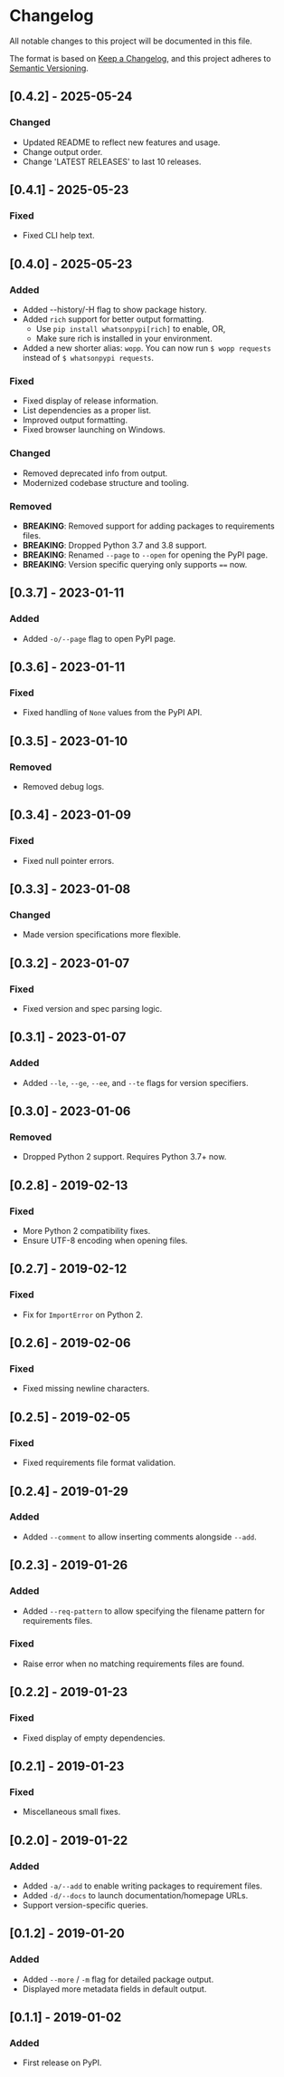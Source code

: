 # Changelog

All notable changes to this project will be documented in this file.

The format is based on [Keep a Changelog](https://keepachangelog.com/en/1.1.0/),
and this project adheres to [Semantic Versioning](https://semver.org/spec/v2.0.0.html).

## [0.4.2] - 2025-05-24

### Changed

- Updated README to reflect new features and usage.
- Change output order.
- Change 'LATEST RELEASES' to last 10 releases.

## [0.4.1] - 2025-05-23

### Fixed

- Fixed CLI help text.

## [0.4.0] - 2025-05-23

### Added

- Added --history/-H flag to show package history.
- Added `rich` support for better output formatting.
  - Use `pip install whatsonpypi[rich]` to enable, OR,
  - Make sure rich is installed in your environment.
- Added a new shorter alias: `wopp`. You can now run `$ wopp requests` instead of `$ whatsonpypi requests`.

### Fixed

- Fixed display of release information.
- List dependencies as a proper list.
- Improved output formatting.
- Fixed browser launching on Windows.

### Changed

- Removed deprecated info from output.
- Modernized codebase structure and tooling.

### Removed

- **BREAKING**: Removed support for adding packages to requirements files.
- **BREAKING**: Dropped Python 3.7 and 3.8 support.
- **BREAKING**: Renamed `--page` to `--open` for opening the PyPI page.
- **BREAKING**: Version specific querying only supports `==` now.

## [0.3.7] - 2023-01-11

### Added

- Added `-o/--page` flag to open PyPI page.

## [0.3.6] - 2023-01-11

### Fixed

- Fixed handling of `None` values from the PyPI API.

## [0.3.5] - 2023-01-10

### Removed

- Removed debug logs.

## [0.3.4] - 2023-01-09

### Fixed

- Fixed null pointer errors.

## [0.3.3] - 2023-01-08

### Changed

- Made version specifications more flexible.

## [0.3.2] - 2023-01-07

### Fixed

- Fixed version and spec parsing logic.

## [0.3.1] - 2023-01-07

### Added

- Added `--le`, `--ge`, `--ee`, and `--te` flags for version specifiers.

## [0.3.0] - 2023-01-06

### Removed

- Dropped Python 2 support. Requires Python 3.7+ now.

## [0.2.8] - 2019-02-13

### Fixed

- More Python 2 compatibility fixes.
- Ensure UTF-8 encoding when opening files.

## [0.2.7] - 2019-02-12

### Fixed

- Fix for `ImportError` on Python 2.

## [0.2.6] - 2019-02-06

### Fixed

- Fixed missing newline characters.

## [0.2.5] - 2019-02-05

### Fixed

- Fixed requirements file format validation.

## [0.2.4] - 2019-01-29

### Added

- Added `--comment` to allow inserting comments alongside `--add`.

## [0.2.3] - 2019-01-26

### Added

- Added `--req-pattern` to allow specifying the filename pattern for requirements files.

### Fixed

- Raise error when no matching requirements files are found.

## [0.2.2] - 2019-01-23

### Fixed

- Fixed display of empty dependencies.

## [0.2.1] - 2019-01-23

### Fixed

- Miscellaneous small fixes.

## [0.2.0] - 2019-01-22

### Added

- Added `-a/--add` to enable writing packages to requirement files.
- Added `-d/--docs` to launch documentation/homepage URLs.
- Support version-specific queries.

## [0.1.2] - 2019-01-20

### Added

- Added `--more` / `-m` flag for detailed package output.
- Displayed more metadata fields in default output.

## [0.1.1] - 2019-01-02

### Added

- First release on PyPI.
